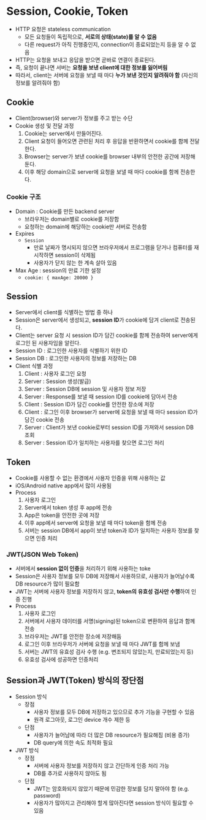 # Session, Cookie, Token

- HTTP 요청은 stateless communication
  - 모든 요청들이 독립적으로, **서로의 상태(state)를 알 수 없음**
  - 다른 request가 아직 진행중인지, connection이 종료되었는지 등을 알 수 없음
- HTTP는 요청을 보내고 응답을 받으면 곧바로 연결이 종료된다.
- 즉, 요청이 끝나면 서버는 **요청을 보낸 client에 대한 정보를 잃어버림**
- 따라서, client는 서버에 요청을 보낼 때 마다 **누가 보낸 것인지 알려줘야 함** (자신의 정보를 알려줘야 함)

## Cookie

- Client(browser)와 server가 정보를 주고 받는 수단
- Cookie 생성 및 전달 과정
  1. Cookie는 server에서 만들어진다.
  2. Client 요청이 들어오면 관련된 처리 후 응답을 반환하면서 cookie를 함께 전달한다.
  3. Browser는 server가 보낸 cookie를 browser 내부의 안전한 공간에 저장해 둔다.
  4. 이후 해당 domain으로 server에 요청을 보낼 때 마다 cookie를 함께 전송한다.

### Cookie 구조

- Domain : Cookie를 만든 backend server
  - 브라우저는 domain별로 cookie를 저장함
  - 요청하는 domain에 해당하는 cookie만 서버로 전송함
- Expires
  - `Session`
    - 만료 날짜가 명시되지 않으면 브라우저에서 프로그램을 닫거나 컴퓨터를 재시작하면 session이 삭제됨
    - 사용자가 닫지 않는 한 계속 살아 있음
- Max Age : session의 만료 기한 설정
  - `cookie: { maxAge: 20000 }`

## Session

- Server에서 client를 식별하는 방법 중 하나
- Session은 server에서 생성되고, **session ID**가 cookie에 담겨 client로 전송된다.
- Client는 server 요청 시 session ID가 담긴 cookie를 함께 전송하여 server에게 로그인 된 사용자임을 알린다.
- Session ID : 로그인한 사용자를 식별하기 위한 ID
- Session DB : 로그인한 사용자의 정보를 저장하는 DB
- Client 식별 과정
  1. Client : 사용자 로그인 요청
  2. Server : Session 생성(발급)
  3. Server : Session DB에 session 및 사용자 정보 저장
  4. Server : Response를 보낼 때 session ID를 cookie에 담아서 전송
  5. Client : Session ID가 담긴 cookie를 안전한 장소에 저장
  6. Client : 로그인 이후 browser가 server에 요청을 보낼 때 마다 session ID가 담긴 cookie 전송
  7. Server : Client가 보낸 cookie로부터 session ID를 가져와서 session DB 조회
  8. Server : Session ID가 일치하는 사용자를 찾으면 로그인 처리

## Token

- Cookie를 사용할 수 없는 환경에서 사용자 인증을 위해 사용하는 값
- iOS/Android native app에서 많이 사용됨
- Process
  1. 사용자 로그인
  2. Server에서 token 생성 후 app에 전송
  3. App은 token을 안전한 곳에 저장
  4. 이후 app에서 server에 요청을 보낼 때 마다 token을 함께 전송
  5. 서버는 session DB에서 app이 보낸 token과 ID가 일치하는 사용자 정보를 찾으면 인증 처리

### JWT(JSON Web Token)

- 서버에서 **session 없이 인증**을 처리하기 위해 사용하는 toke
- Session은 사용자 정보를 모두 DB에 저장해서 사용하므로, 사용자가 늘어날수록 DB resource가 많이 필요함
- JWT는 서버에 사용자 정보를 저장하지 않고, **token의 유효성 검사만 수행**하여 인증 진행
- Process
  1. 사용자 로그인
  2. 서버에서 사용자 데이터를 서명(signing)된 token으로 변환하여 응답과 함께 전송
  3. 브라우저는 JWT를 안전한 장소에 저장해둠
  4. 로그인 이후 브라우저가 서버에 요청을 보낼 때 마다 JWT를 함께 보냄
  5. 서버는 JWT의 유효성 검사 수행 (e.g. 변조되지 않았는지, 만료되었는지 등)
  6. 유효성 검사에 성공하면 인증처리

## Session과 JWT(Token) 방식의 장단점

- Session 방식
  - 장점
    - 사용자 정보를 모두 DB에 저장하고 있으므로 추가 기능을 구현할 수 있음
    - 원격 로그아웃, 로그인 device 개수 제한 등
  - 단점
    - 사용자가 늘어남에 따라 더 많은 DB resource가 필요해짐 (비용 증가)
    - DB query에 의한 속도 최적화 필요
- JWT 방식
  - 장점
    - 서버에 사용자 정보를 저장하지 않고 간단하게 인증 처리 가능
    - DB를 추가로 사용하지 않아도 됨
  - 단점
    - JWT는 암호화되지 않았기 때문에 민감한 정보를 담지 말아야 함 (e.g. password)
    - 사용자가 많아지고 관리해야 할게 많아진다면 session 방식이 필요할 수 있음
